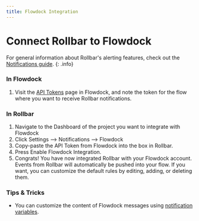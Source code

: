 ```yaml
---
title: Flowdock Integration
---
```


# Connect Rollbar to Flowdock

For general information about Rollbar's alerting features, check out the [Notifications guide](../notifications/). 
{: .info}

### In Flowdock

1.  Visit the [API Tokens](https://www.flowdock.com/account/tokens) page
    in Flowdock, and note the token for the flow where you want to
    receive Rollbar notifications.

### In Rollbar

1.  Navigate to the Dashboard of the project you want to integrate with
    Flowdock
2.  Click Settings --> Notifications --> Flowdock
3.  Copy-paste the API Token from Flowdock into the box in Rollbar.
4.  Press Enable Flowdock Integration.
5.  Congrats! You have now integrated Rollbar with your Flowdock
    account. Events from Rollbar will automatically be pushed into your
    flow. If you want, you can customize the default rules by editing,
    adding, or deleting them.

### Tips & Tricks
* You can customize the content of Flowdock messages using [notification variables](/docs/notification-variables/).
